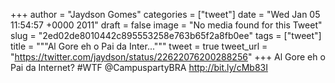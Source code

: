 
+++
author = "Jaydson Gomes"
categories = ["tweet"]
date = "Wed Jan 05 11:54:57 +0000 2011"
draft = false
image = "No media found for this Tweet"
slug = "2ed02de8010442c895553258e763b65f2a8fb0ee"
tags = ["tweet"]
title = """Al Gore eh o Pai da Inter..."""
tweet = true
tweet_url = "https://twitter.com/jaydson/status/22622076200288256"
+++
Al Gore eh o Pai da Internet? #WTF @CampuspartyBRA http://bit.ly/cMb83I
